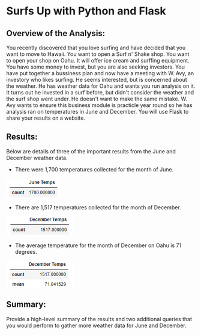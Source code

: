 # Surfs Up with Python and Flask

## Overview of the Analysis:
You recently discovered that you love surfing and have decided that you want to move to Hawaii. You want to open a Surf n' Shake shop. You want to open your shop on Oahu. It will offer ice cream and surffing equipment. You have some money to invest, but you are also seeking investors. You have put together a bussiness plan and now have a meeting with W. Avy, an investory who likes surfing. He seems interested, but is concerned about the weather. He has weather data for Oahu and wants you run analysis on it. It turns out he invested in a surf before, but didn't consider the weather and the surf shop went under. He doesn't want to make the same mistake. W. Avy wants to ensure this business module is practicle year round so he has analysis ran on temperatures in June and December. You will use Flask to share your results on a website.

## Results: 
Below are details of three of the important results from the June and December weather data.

- There were 1,700 temperatures collected for the month of June.

 ![June Temp Counts.png](https://github.com/AprilVilmin/surfs_up/blob/main/June%20Temp%20Counts.png)  

- There are 1,517 temperatures collected for the month of December.

 ![December Temp Counts.png](https://github.com/AprilVilmin/surfs_up/blob/main/December%20Temp%20Counts.png)  

- The average temperature for the month of December on Oahu is 71 degrees.

 ![December Temp Average.png](https://github.com/AprilVilmin/surfs_up/blob/main/December%20Temp%20Average.png) 

## Summary: 
Provide a high-level summary of the results and two additional queries that you would perform to gather more weather data for June and December.
